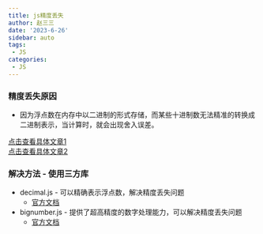 ```yaml
---
title: js精度丢失
author: 赵三三
date: '2023-6-26'
sidebar: auto
tags:
 - JS
categories:
 - JS
---
```


### 精度丢失原因
- 因为浮点数在内存中以二进制的形式存储，而某些十进制数无法精准的转换成二进制表示，当计算时，就会出现舍入误差。

[点击查看具体文章1](https://juejin.cn/post/7248606482014928953)<br>
[点击查看具体文章2](https://juejin.cn/post/7246778558248091706)

### 解决方法 - 使用三方库
- decimal.js - 可以精确表示浮点数，解决精度丢失问题
   - [官方文档](https://mikemcl.github.io/decimal.js/)
- bignumber.js - 提供了超高精度的数字处理能力，可以解决精度丢失问题
   - [官方文档](https://mikemcl.github.io/bignumber.js/)